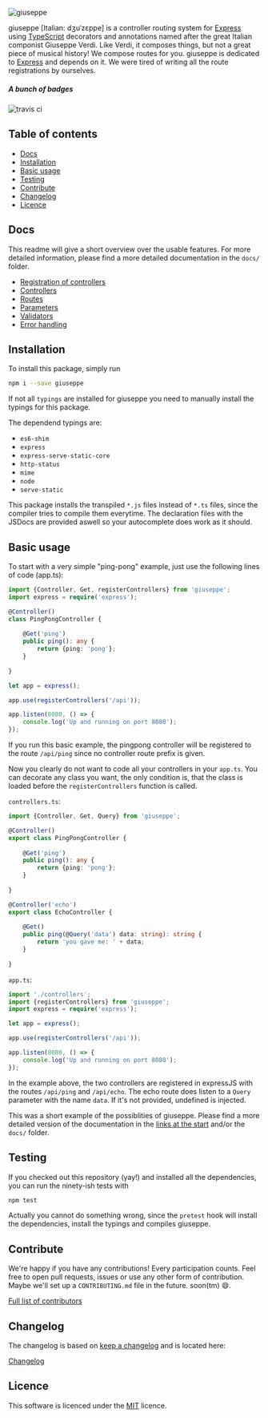 ![giuseppe](https://cloud.githubusercontent.com/assets/292951/14691860/f363e562-0753-11e6-89df-aab95645084f.png)

giuseppe [Italian: dʒuˈzɛppe] is a controller routing system for [Express](http://expressjs.com/) using [TypeScript](https://www.typescriptlang.org/) decorators and annotations named after the great Italian componist Giuseppe Verdi. Like Verdi, it composes things, but not a great piece of musical history! We compose routes for you. giuseppe is dedicated to
[Express](http://expressjs.com/) and depends on it. We were tired of writing all the route registrations by ourselves.

##### A bunch of badges

![travis ci](https://img.shields.io/travis/smartive/giuseppe.svg)

## Table of contents

- [Docs](#docs)
- [Installation](#installation)
- [Basic usage](#basic-usage)
- [Testing](#testing)
- [Contribute](#contribute)
- [Changelog](#changelog)
- [Licence](#licence)

## Docs

This readme will give a short overview over the usable features. For more detailed information,
please find a more detailed documentation in the `docs/` folder.

- [Registration of controllers](docs/Registration.md)
- [Controllers](docs/Controllers.md)
- [Routes](docs/Routes.md)
- [Parameters](docs/Parameters.md)
- [Validators](docs/Validators.md)
- [Error handling](docs/ErrorHandling.md)

## Installation

To install this package, simply run

```bash
npm i --save giuseppe
```

If not all `typings` are installed for giuseppe
you need to manually install the typings for this package.

The dependend typings are:
- `es6-shim`
- `express`
- `express-serve-static-core`
- `http-status`
- `mime`
- `node`
- `serve-static`

This package installs the transpiled `*.js` files instead of `*.ts` files, since the compiler tries
to compile them everytime. The declaration files with the JSDocs are provided aswell so your 
autocomplete does work as it should.

## Basic usage

To start with a very simple "ping-pong" example, just use the following lines of code (app.ts):

```typescript
import {Controller, Get, registerControllers} from 'giuseppe';
import express = require('express');

@Controller()
class PingPongController {
    
    @Get('ping')
    public ping(): any {
        return {ping: 'pong'};
    }
    
}

let app = express();

app.use(registerControllers('/api'));

app.listen(8080, () => {
    console.log('Up and running on port 8080');
});
```

If you run this basic example, the pingpong controller will be registered to the route
`/api/ping` since no controller route prefix is given.

Now you clearly do not want to code all your controllers in your `app.ts`. You can decorate any
class you want, the only condition is, that the class is loaded before the `registerControllers`
function is called.

`controllers.ts`:

```typescript
import {Controller, Get, Query} from 'giuseppe';

@Controller()
export class PingPongController {
    
    @Get('ping')
    public ping(): any {
        return {ping: 'pong'};
    }
    
}

@Controller('echo')
export class EchoController {
    
    @Get()
    public ping(@Query('data') data: string): string {
        return 'you gave me: ' + data;
    }
    
}
```

`app.ts`:

```typescript
import './controllers';
import {registerControllers} from 'giuseppe';
import express = require('express');

let app = express();

app.use(registerControllers('/api'));

app.listen(8080, () => {
    console.log('Up and running on port 8080');
});
```

In the example above, the two controllers are registered in expressJS with the routes
`/api/ping` and `/api/echo`. The echo route does listen to a `Query` parameter with the
name `data`. If it's not provided, undefined is injected.

This was a short example of the possiblities of giuseppe. Please find a more detailed version
of the documentation in the [links at the start](#docs) and/or the `docs/` folder.

## Testing

If you checked out this repository (yay!) and installed all the dependencies, you
can run the ninety-ish tests with

```bash
npm test
```

Actually you cannot do something wrong, since the `pretest` hook will install the dependencies,
install the typings and compiles giuseppe. 

## Contribute

We're happy if you have any contributions! Every participation counts. Feel free to
open pull requests, issues or use any other form of contribution. Maybe we'll
set up a `CONTRIBUTING.md` file in the future. soon(tm) :smile:.

[Full list of contributors](https://github.com/smartive/giuseppe/graphs/contributors)

## Changelog

The changelog is based on [keep a changelog](http://keepachangelog.com) and is located here:

[Changelog](CHANGELOG.md)

## Licence

This software is licenced under the [MIT](LICENSE) licence.